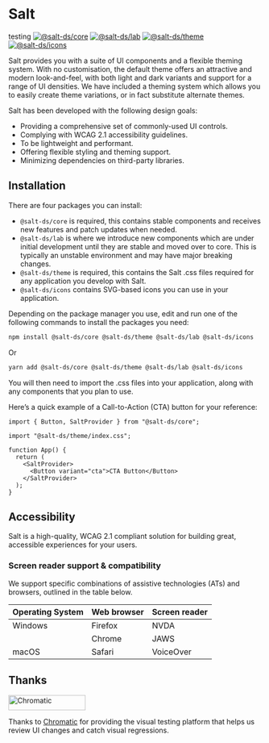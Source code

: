 # Salt
testing
[![@salt-ds/core](https://img.shields.io/npm/v/@salt-ds/core.svg?label=@salt-ds/core)](https://www.npmjs.com/package/@salt-ds/core)
[![@salt-ds/lab](https://img.shields.io/npm/v/@salt-ds/lab.svg?label=@salt-ds/lab)](https://www.npmjs.com/package/@salt-ds/lab)
[![@salt-ds/theme](https://img.shields.io/npm/v/@salt-ds/theme.svg?label=@salt-ds/theme)](https://www.npmjs.com/package/@salt-ds/theme)
[![@salt-ds/icons](https://img.shields.io/npm/v/@salt-ds/icons.svg?label=@salt-ds/icons)](https://www.npmjs.com/package/@salt-ds/icons)

Salt provides you with a suite of UI components and a flexible theming system. With no customisation, the default theme offers an attractive and modern look-and-feel, with both light and dark variants and support for a range of UI densities.
We have included a theming system which allows you to easily create theme variations, or in fact substitute alternate themes.

Salt has been developed with the following design goals:

- Providing a comprehensive set of commonly-used UI controls.
- Complying with WCAG 2.1 accessibility guidelines.
- To be lightweight and performant.
- Offering flexible styling and theming support.
- Minimizing dependencies on third-party libraries.

## Installation

There are four packages you can install:

- `@salt-ds/core` is required, this contains stable components and receives
  new features and patch updates when needed.
- `@salt-ds/lab` is where we introduce new components which are under initial development until they are stable and moved over to core. This is typically an unstable environment and may have major breaking changes.
- `@salt-ds/theme` is required, this contains the Salt .css files required
  for any application you develop with Salt.
- `@salt-ds/icons` contains SVG-based icons you can use in your
  application.

Depending on the package manager you use, edit and run one of the following commands to install the packages you need:

```sh
npm install @salt-ds/core @salt-ds/theme @salt-ds/lab @salt-ds/icons
```

Or

```sh
yarn add @salt-ds/core @salt-ds/theme @salt-ds/lab @salt-ds/icons
```

You will then need to import the .css files into your application, along with any components that you plan to use.

Here’s a quick example of a Call-to-Action (CTA) button for your reference:

```JSX
import { Button, SaltProvider } from "@salt-ds/core";

import "@salt-ds/theme/index.css";

function App() {
  return (
    <SaltProvider>
      <Button variant="cta">CTA Button</Button>
    </SaltProvider>
  );
}
```

## Accessibility

Salt is a high-quality, WCAG 2.1 compliant solution for building great, accessible experiences for your users.

### Screen reader support & compatibility

We support specific combinations of assistive technologies (ATs) and
browsers, outlined in the table below.

| Operating System | Web browser | Screen reader |
| ---------------- | ----------- | ------------- |
| Windows          | Firefox     | NVDA          |
|                  | Chrome      | JAWS          |
| macOS            | Safari      | VoiceOver     |

## Thanks

<a href="https://www.chromatic.com/">
  <picture>
    <source srcset="https://user-images.githubusercontent.com/1671563/170278933-da4e813f-0e8f-4029-b6db-79890d9314d1.png" media="(prefers-color-scheme: dark)">
    <img src="https://user-images.githubusercontent.com/321738/84662277-e3db4f80-af1b-11ea-88f5-91d67a5e59f6.png" width="153" height="30" alt="Chromatic" />
  </picture>
</a>

Thanks to [Chromatic](https://www.chromatic.com/) for providing the visual testing platform that helps us review UI changes and catch visual regressions.
